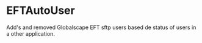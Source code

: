 # EFTAutoUser
Add's and removed Globalscape EFT sftp users based de status of users in a other application.
